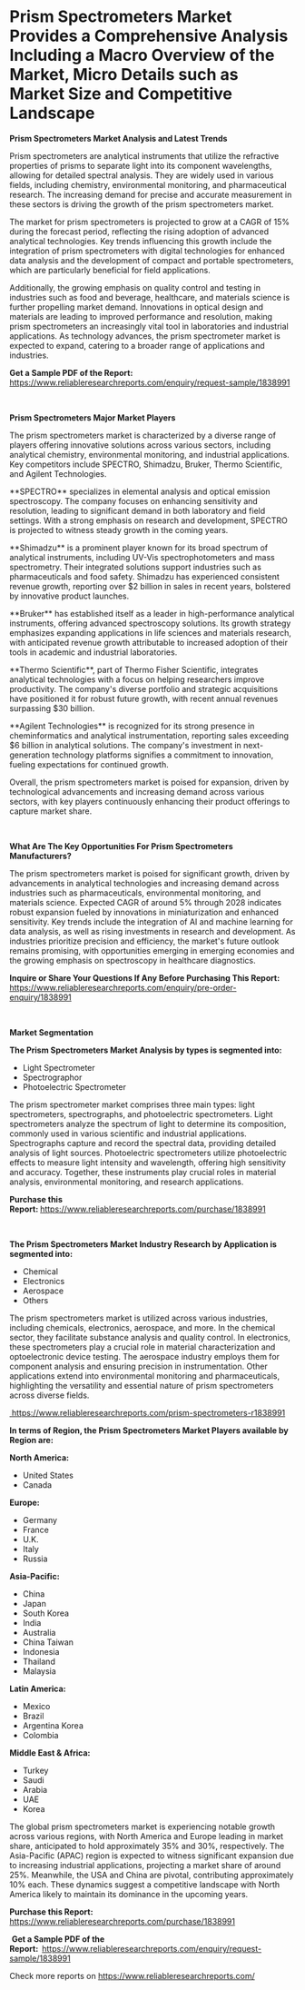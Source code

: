 <p><h1>Prism Spectrometers Market Provides a Comprehensive Analysis Including a Macro Overview of the Market, Micro Details such as Market Size and Competitive Landscape</h1></p><p><strong>Prism Spectrometers Market Analysis and Latest Trends</strong></p>
<p><p>Prism spectrometers are analytical instruments that utilize the refractive properties of prisms to separate light into its component wavelengths, allowing for detailed spectral analysis. They are widely used in various fields, including chemistry, environmental monitoring, and pharmaceutical research. The increasing demand for precise and accurate measurement in these sectors is driving the growth of the prism spectrometers market.</p><p>The market for prism spectrometers is projected to grow at a CAGR of 15% during the forecast period, reflecting the rising adoption of advanced analytical technologies. Key trends influencing this growth include the integration of prism spectrometers with digital technologies for enhanced data analysis and the development of compact and portable spectrometers, which are particularly beneficial for field applications. </p><p>Additionally, the growing emphasis on quality control and testing in industries such as food and beverage, healthcare, and materials science is further propelling market demand. Innovations in optical design and materials are leading to improved performance and resolution, making prism spectrometers an increasingly vital tool in laboratories and industrial applications. As technology advances, the prism spectrometer market is expected to expand, catering to a broader range of applications and industries.</p></p>
<p><strong>Get a Sample PDF of the Report:&nbsp;</strong> <a href="https://www.reliableresearchreports.com/enquiry/request-sample/1838991?utm_campaign=3283&utm_medium=2&utm_source=Github&utm_content=ia&utm_term=10042025&utm_id=prism-spectrometers">https://www.reliableresearchreports.com/enquiry/request-sample/1838991</a></p>
<p>&nbsp;</p>
<p><strong>Prism Spectrometers Major Market Players</strong></p>
<p><p>The prism spectrometers market is characterized by a diverse range of players offering innovative solutions across various sectors, including analytical chemistry, environmental monitoring, and industrial applications. Key competitors include SPECTRO, Shimadzu, Bruker, Thermo Scientific, and Agilent Technologies.</p><p>**SPECTRO** specializes in elemental analysis and optical emission spectroscopy. The company focuses on enhancing sensitivity and resolution, leading to significant demand in both laboratory and field settings. With a strong emphasis on research and development, SPECTRO is projected to witness steady growth in the coming years.</p><p>**Shimadzu** is a prominent player known for its broad spectrum of analytical instruments, including UV-Vis spectrophotometers and mass spectrometry. Their integrated solutions support industries such as pharmaceuticals and food safety. Shimadzu has experienced consistent revenue growth, reporting over $2 billion in sales in recent years, bolstered by innovative product launches.</p><p>**Bruker** has established itself as a leader in high-performance analytical instruments, offering advanced spectroscopy solutions. Its growth strategy emphasizes expanding applications in life sciences and materials research, with anticipated revenue growth attributable to increased adoption of their tools in academic and industrial laboratories.</p><p>**Thermo Scientific**, part of Thermo Fisher Scientific, integrates analytical technologies with a focus on helping researchers improve productivity. The company's diverse portfolio and strategic acquisitions have positioned it for robust future growth, with recent annual revenues surpassing $30 billion.</p><p>**Agilent Technologies** is recognized for its strong presence in cheminformatics and analytical instrumentation, reporting sales exceeding $6 billion in analytical solutions. The company's investment in next-generation technology platforms signifies a commitment to innovation, fueling expectations for continued growth.</p><p>Overall, the prism spectrometers market is poised for expansion, driven by technological advancements and increasing demand across various sectors, with key players continuously enhancing their product offerings to capture market share.</p></p>
<p>&nbsp;</p>
<p><strong>What Are The Key Opportunities For Prism Spectrometers Manufacturers?</strong></p>
<p><p>The prism spectrometers market is poised for significant growth, driven by advancements in analytical technologies and increasing demand across industries such as pharmaceuticals, environmental monitoring, and materials science. Expected CAGR of around 5% through 2028 indicates robust expansion fueled by innovations in miniaturization and enhanced sensitivity. Key trends include the integration of AI and machine learning for data analysis, as well as rising investments in research and development. As industries prioritize precision and efficiency, the market's future outlook remains promising, with opportunities emerging in emerging economies and the growing emphasis on spectroscopy in healthcare diagnostics.</p></p>
<p><strong>Inquire or Share Your Questions If Any Before Purchasing This Report:</strong> <a href="https://www.reliableresearchreports.com/enquiry/pre-order-enquiry/1838991?utm_campaign=3283&utm_medium=2&utm_source=Github&utm_content=ia&utm_term=10042025&utm_id=prism-spectrometers">https://www.reliableresearchreports.com/enquiry/pre-order-enquiry/1838991</a></p>
<p>&nbsp;</p>
<p><strong>Market Segmentation</strong></p>
<p><strong>The Prism Spectrometers Market Analysis by types is segmented into:</strong></p>
<p><ul><li>Light Spectrometer</li><li>Spectrographor</li><li>Photoelectric Spectrometer</li></ul></p>
<p><p>The prism spectrometer market comprises three main types: light spectrometers, spectrographs, and photoelectric spectrometers. Light spectrometers analyze the spectrum of light to determine its composition, commonly used in various scientific and industrial applications. Spectrographs capture and record the spectral data, providing detailed analysis of light sources. Photoelectric spectrometers utilize photoelectric effects to measure light intensity and wavelength, offering high sensitivity and accuracy. Together, these instruments play crucial roles in material analysis, environmental monitoring, and research applications.</p></p>
<p><strong>Purchase this Report:&nbsp;</strong><a href="https://www.reliableresearchreports.com/purchase/1838991?utm_campaign=3283&utm_medium=2&utm_source=Github&utm_content=ia&utm_term=10042025&utm_id=prism-spectrometers">https://www.reliableresearchreports.com/purchase/1838991</a></p>
<p>&nbsp;</p>
<p><strong>The Prism Spectrometers Market Industry Research by Application is segmented into:</strong></p>
<p><ul><li>Chemical</li><li>Electronics</li><li>Aerospace</li><li>Others</li></ul></p>
<p><p>The prism spectrometers market is utilized across various industries, including chemicals, electronics, aerospace, and more. In the chemical sector, they facilitate substance analysis and quality control. In electronics, these spectrometers play a crucial role in material characterization and optoelectronic device testing. The aerospace industry employs them for component analysis and ensuring precision in instrumentation. Other applications extend into environmental monitoring and pharmaceuticals, highlighting the versatility and essential nature of prism spectrometers across diverse fields.</p></p>
<p><a href="https://www.reliableresearchreports.com/prism-spectrometers-r1838991?utm_campaign=3283&utm_medium=2&utm_source=Github&utm_content=ia&utm_term=10042025&utm_id=prism-spectrometers">&nbsp;https://www.reliableresearchreports.com/prism-spectrometers-r1838991</a></p>
<p><strong>In terms of Region, the Prism Spectrometers Market Players available by Region are:</strong></p>
<p>
    <p> <strong> North America: </strong>
        <ul>
            <li>United States</li>
            <li>Canada</li>
        </ul>
        </p> 
    <p> <strong> Europe: </strong>
        <ul>
            <li>Germany</li>
            <li>France</li>
            <li>U.K.</li>
            <li>Italy</li>
            <li>Russia</li>
        </ul>
        </p> 
    <p> <strong> Asia-Pacific: </strong>
        <ul>
            <li>China</li>
            <li>Japan</li>
            <li>South Korea</li>
            <li>India</li>
            <li>Australia</li>
            <li>China Taiwan</li>
            <li>Indonesia</li>
            <li>Thailand</li>
            <li>Malaysia</li>
        </ul>
        </p> 
    <p> <strong> Latin America: </strong>
        <ul>
            <li>Mexico</li>
            <li>Brazil</li>
            <li>Argentina Korea</li>
            <li>Colombia</li>
        </ul>
        </p> 
    <p> <strong> Middle East & Africa: </strong>
        <ul>
            <li>Turkey</li>
            <li>Saudi</li>
            <li>Arabia</li>
            <li>UAE</li>
            <li>Korea</li>
        </ul>
    </p>
    </p>
<p><p>The global prism spectrometers market is experiencing notable growth across various regions, with North America and Europe leading in market share, anticipated to hold approximately 35% and 30%, respectively. The Asia-Pacific (APAC) region is expected to witness significant expansion due to increasing industrial applications, projecting a market share of around 25%. Meanwhile, the USA and China are pivotal, contributing approximately 10% each. These dynamics suggest a competitive landscape with North America likely to maintain its dominance in the upcoming years.</p></p>
<p><strong>Purchase this Report: </strong><a href="https://www.reliableresearchreports.com/purchase/1838991?utm_campaign=3283&utm_medium=2&utm_source=Github&utm_content=ia&utm_term=10042025&utm_id=prism-spectrometers">https://www.reliableresearchreports.com/purchase/1838991</a></p>
<p>&nbsp;<strong>Get a Sample PDF of the Report:&nbsp;&nbsp;</strong><a href="https://www.reliableresearchreports.com/enquiry/request-sample/1838991?utm_campaign=3283&utm_medium=2&utm_source=Github&utm_content=ia&utm_term=10042025&utm_id=prism-spectrometers">https://www.reliableresearchreports.com/enquiry/request-sample/1838991</a></p>
<p><strong></strong></p>
<p>Check more reports on <a href="https://www.reliableresearchreports.com/?utm_campaign=3283&utm_medium=2&utm_source=Github&utm_content=ia&utm_term=10042025&utm_id=prism-spectrometers">https://www.reliableresearchreports.com/</a></p>